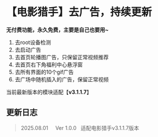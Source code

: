 # 【电影猎手】去广告，持续更新



**无付费功能，永久免费，主要是自己也要用~**

1. 去root设备检测
2. 去启动广告
3. 去首页轮播图广告，只保留正常视频推荐
4. 去首页右下角福利中心悬浮窗
5. 去所有界面的10个gif广告
6. 去广场中随机插入的广告，保留正常视频


当前最新版本的模块适配【**v3.1.1.7**】



## 更新日志

> 2025.08.01&nbsp; &nbsp;&nbsp;&nbsp;Ver 1.0.0&nbsp;&nbsp;&nbsp;适配电影猎手v3.1.1.7版本
